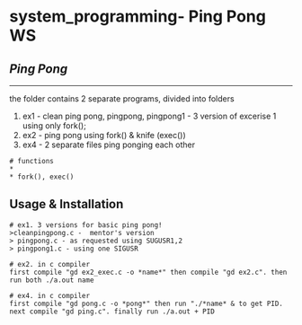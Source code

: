 # system_programming- Ping Pong WS 
## *Ping Pong*

 ***
the folder contains 2 separate programs, divided into folders
1. ex1 - clean ping pong, pingpong, pingpong1 -  3 version of excerise 1 using only fork();
2. ex2 - ping pong using fork() & knife (exec())
4. ex4 - 2 separate files ping ponging each other

 ```
# functions
*  
* fork(), exec()

 ```
## Usage & Installation 

```
# ex1. 3 versions for basic ping pong!
>cleanpingpong.c -  mentor's version
> pingpong.c - as requested using SUGUSR1,2
> pingpong1.c - using one SIGUSR

# ex2. in c compiler
first compile "gd ex2_exec.c -o *name*" then compile "gd ex2.c". then run both ./a.out name

# ex4. in c compiler
first compile "gd pong.c -o *pong*" then run "./*name* & to get PID. next compile "gd ping.c". finally run ./a.out + PID



``` 
